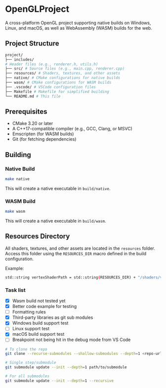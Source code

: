 # OpenGLProject

A cross-platform OpenGL project supporting native builds on Windows, Linux, and macOS, as well as WebAssembly (WASM) builds for the web.

## Project Structure

```sh
project/
├── includes/
# Header files (e.g., renderer.h, utils.h)
├── src/ # Source files (e.g., main.cpp, renderer.cpp)
├── resources/ # Shaders, textures, and other assets
├── native/ # CMake configurations for native builds
├── wasm/ # CMake configurations for WASM builds
├── .vscode/ # VSCode configuration files
├── Makefile # Makefile for simplified building
└── README.md # This file
```

## Prerequisites

- CMake 3.20 or later
- A C++17-compatible compiler (e.g., GCC, Clang, or MSVC)
- Emscripten (for WASM builds)
- Git (for fetching dependencies)

## Building

### Native Build

```sh
make native
```
This will create a native executable in `build/native`.

### WASM Build
```sh
make wasm
```
This will create a native executable in `build/wasm`.

## Resources Directory

All shaders, textures, and other assets are located in the `resources` folder. Access this folder using the `RESOURCES_DIR` macro defined in the build configuration.

Example:
```sh
std::string vertexShaderPath = std::string(RESOURCES_DIR) + "/shaders/vertex_shader.glsl";
```

### Task list
- [x] Wasm build not tested yet
- [x] Better code example for testing
- [ ] Formatting rules
- [x] Third-party libraries as git sub modules
- [x] Windows build support test
- [ ] Linux support test
- [x] macOS build support test
- [ ] Breakpoint not being hit in the debug mode from VS Code

```sh
# To clone the repo
git clone --recurse-submodules --shallow-submodules --depth=1 <repo-url>

# Single step/submodule
git submodule update --init --depth=1 path/to/submodule

# For all submodules
git submodule update --init --depth=1 --recursive
```